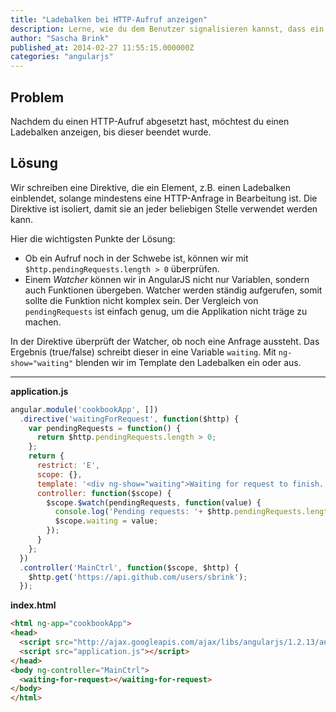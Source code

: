 ```yaml
---
title: "Ladebalken bei HTTP-Aufruf anzeigen"
description: Lerne, wie du dem Benutzer signalisieren kannst, dass ein Http-Aufruf gerade noch im Gange ist. Wir demonstrieren dies mit einem kurzen Beispiel.
author: "Sascha Brink"
published_at: 2014-02-27 11:55:15.000000Z
categories: "angularjs"
---
```


## Problem

Nachdem du einen HTTP-Aufruf abgesetzt hast, möchtest du einen Ladebalken anzeigen, bis dieser beendet wurde.

## Lösung

Wir schreiben eine Direktive, die ein Element, z.B. einen Ladebalken einblendet, solange mindestens eine HTTP-Anfrage in Bearbeitung ist. Die Direktive ist isoliert, damit sie an jeder beliebigen Stelle verwendet werden kann.

Hier die wichtigsten Punkte der Lösung:

*   Ob ein Aufruf noch in der Schwebe ist, können wir mit `$http.pendingRequests.length > 0` überprüfen.
*   Einem *Watcher* können wir in AngularJS nicht nur Variablen, sondern auch Funktionen übergeben. Watcher werden ständig aufgerufen, somit sollte die Funktion nicht komplex sein. Der Vergleich von `pendingRequests` ist einfach genug, um die Applikation nicht träge zu machen.

In der Direktive überprüft der Watcher, ob noch eine Anfrage aussteht. Das Ergebnis (true/false) schreibt dieser in eine Variable `waiting`. Mit `ng-show="waiting"` blenden wir im Template den Ladebalken ein oder aus.

* * *

**application.js**

```javascript
angular.module('cookbookApp', [])
  .directive('waitingForRequest', function($http) {
    var pendingRequests = function() {
      return $http.pendingRequests.length > 0;
    };
    return {
      restrict: 'E',
      scope: {},
      template: '<div ng-show="waiting">Waiting for request to finish...</div>',
      controller: function($scope) {
        $scope.$watch(pendingRequests, function(value) {
          console.log('Pending requests: '+ $http.pendingRequests.length);
          $scope.waiting = value;
        });
      }
    };
  })
  .controller('MainCtrl', function($scope, $http) {
    $http.get('https://api.github.com/users/sbrink');
  });
```


**index.html**

```html
<html ng-app="cookbookApp">
<head>
  <script src="http://ajax.googleapis.com/ajax/libs/angularjs/1.2.13/angular.js"></script>
  <script src="application.js"></script>
</head>
<body ng-controller="MainCtrl">
  <waiting-for-request></waiting-for-request>
</body>
</html>
```
